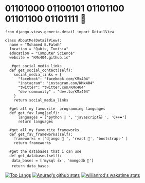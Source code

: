 # 01101000 01100101 01101100 01101100 01101111  👋

```Shell
from django.views.generic.detail import DetailView

class AboutMe(DetailView):
  name = "Mohamed E.Faleh"
  location = "Qabis, Tunisia"
  education = "Computer Science"
  website = "KMx404.github.io"
  
   #get social media links
  def get_social_contact(self):
    social_media_links = {
      "facebook": "facebook.com/KMx404"
      "instagram": "instagram.com/KMx404"
      "twitter": "twitter.com/KMx404"
      "dev community" : "dev.to/KMx404"      
    }    
    return social_media_links 
  
  #get all my favourite  programming languages
  def get_fav_lang(self):
      languages = ['python 🐍 ', 'javascript😺 ', 'C++❤️']
      return languages
      
  #get all my favourite frameworks
  def get_fav_frameworks(self):
    frameworks = ['django 🔫 ', 'react 🎯', 'bootstrap✨' ]
    return frameworks
   
  #get the databases that i can use
  def get_databases(self):
   data_bases = ['mysql 👍', 'mongodb 🍃']
   return data_bases
   ```
   [![Top Langs](https://github-readme-stats.vercel.app/api/top-langs/?username=KMx404&layout=compact)](https://github.com/anuraghazra/github-readme-stats)
[![Anurag's github stats](https://github-readme-stats.vercel.app/api?username=KMx404)](https://github.com/anuraghazra/github-readme-stats) 
[![willianrod's wakatime stats](https://github-readme-stats.vercel.app/api/wakatime?username=KMx404)](https://github.com/anuraghazra/github-readme-stats)
